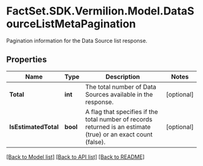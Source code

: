 # FactSet.SDK.Vermilion.Model.DataSourceListMetaPagination
Pagination information for the Data Source list response.

## Properties

Name | Type | Description | Notes
------------ | ------------- | ------------- | -------------
**Total** | **int** | The total number of Data Sources available in the response. | [optional] 
**IsEstimatedTotal** | **bool** | A flag that specifies if the total number of records returned is an estimate (true) or an exact count (false). | [optional] 

[[Back to Model list]](../README.md#documentation-for-models) [[Back to API list]](../README.md#documentation-for-api-endpoints) [[Back to README]](../README.md)

